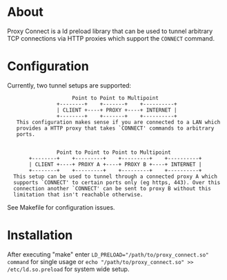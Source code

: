# About
Proxy Connect is a ld preload library that can be used to tunnel 
arbitrary TCP connections via HTTP proxies which support the `CONNECT`
command.

# Configuration
Currently, two tunnel setups are supported:
```
                     Point to Point to Multipoint
                +--------+    +-------+    +----------+
                | CLIENT +----+ PROXY +----+ INTERNET |
                +--------+    +-------+    +----------+
   This configuration makes sense if you are connected to a LAN which
   provides a HTTP proxy that takes `CONNECT' commands to arbitrary
   ports.


                Point to Point to Point to Multipoint
       +--------+    +---------+    +---------+    +----------+
       | CLIENT +----+ PROXY A +----+ PROXY B +----+ INTERNET |
       +--------+    +---------+    +---------+    +----------+
  This setup can be used to tunnel through a connected proxy A which
  supports `CONNECT' to certain ports only (eg https, 443). Over this
  connection another `CONNECT' can be sent to proxy B without this
  limitation that isn't reachable otherwise.
```

See Makefile for configuration issues.

# Installation
After executing "make" enter `LD_PRELOAD="/path/to/proxy_connect.so" command` for single usage or `echo "/path/to/proxy_connect.so" >> /etc/ld.so.preload` for system wide setup.

